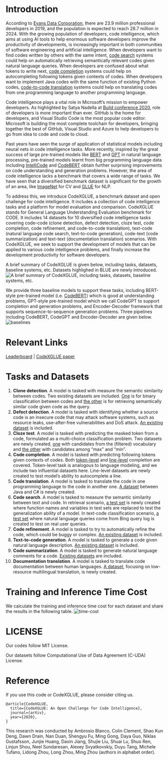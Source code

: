 # Introduction

According to [Evans Data Corporation](https://evansdata.com/press/viewRelease.php?pressID=278), there are 23.9 million professional developers in 2019, and the population is expected to reach 28.7 million in 2024. With the growing population of developers, code intelligence, which aims at using AI tools to help enormous software developers improve the productivity of developments, is increasingly important in both communities of software engineering and artificial intelligence. When developers want to find codes written by others with the same intent, [code search](https://arxiv.org/abs/1909.09436) systems could help on automatically retrieving semantically relevant codes given natural language queries. When developers are confused about what tokens to write next, [code completion](https://arxiv.org/abs/1912.00742) systems could help on autocompleting following tokens given contexts of codes. When developers want to implement Java codes with the same function of existing Python codes, [code-to-code translation](https://arxiv.org/abs/2006.03511) systems could help on translating codes from one programming language to another programming language. 

Code intelligence plays a vital role in Microsoft’s mission to empower developers. As highlighted by Satya Nadella at [Build conference 2020](https://mybuild.microsoft.com/sessions/23912de2-1531-4684-b85a-d57ac30af09e), role of developers is more important than ever. GitHub is the home for developers, and Visual Studio Code is the most popular code editor. Microsoft is building the most complete toolchain for developers, bringing together the best of GitHub, Visual Studio and Azure to help developers to go from idea to code and code to cloud. 

Past years have seen the surge of application of statistical models including neural nets in code intelligence tasks. More recently, inspired by the great success of large pre-trained models like [BERT](https://arxiv.org/abs/1810.04805) and [GPT](https://arxiv.org/abs/1908.09203) in natural language processing, pre-trained models learnt from big programming language data including [IntelliCode](https://arxiv.org/pdf/2005.08025.pdf) and [CodeBERT](https://arxiv.org/pdf/2002.08155.pdf) obtain further surprising improvements on code understanding and generation problems. However, the area of code intelligence lacks a benchmark that covers a wide range of tasks. We have seen that a diversified benchmark dataset is significant for the growth of an area, like [ImageNet](http://image-net.org/) for CV and [GLUE](https://gluebenchmark.com/) for NLP. 

To address this, we introduce CodeXGLUE, a benchmark dataset and open challenge for code intelligence. It includes a collection of code intelligence tasks and a platform for model evaluation and comparison. CodeXGLUE stands for General Language Understanding Evaluation benchmark for CODE. It includes 14 datasets for 10 diversified code intelligence tasks covering code-code (clone detection, defect detection, cloze test, code completion, code refinement, and code-to-code translation), text-code (natural language code search, text-to-code generation), code-text (code summarization) and text-text (documentation translation) scenarios. With CodeXGLUE, we seek to support the development of models that can be applied to various code intelligence problems, and finally increase the development productivity for software developers.  

A brief summary of CodeXGLUE is given below, including tasks, datasets, baseline systems, etc. Datasets highlighed in BLUE are newly introduced. 
![A brief summary of CodeXGLUE, including tasks, datasets, baseline systems, etc.](https://github.com/microsoft/CodeXGLUE/blob/main/tasks.jpg)

We provide three baseline models to support these tasks, including BERT-style pre-trained model (i.e. [CodeBERT](https://github.com/microsoft/CodeBERT)) which is good at understanding problems, GPT-style pre-trained model which we call CodeGPT to support completion and generation problems, and Encoder-Decoder framework that supports sequence-to-sequence generation problems. 
Three pipelines including CodeBERT, CodeGPT and Encoder-Decoder are given below.
![baselines](https://github.com/microsoft/CodeXGLUE/blob/main/baselines.jpg)

# Relevant Links
[Leaderboard](https://microsoft.github.io/CodeXGLUE/) | [CodeXGLUE paper](arxivpaper-to-be-added)

# Tasks and Datasets

1.	**Clone detection**. A model is tasked with measure the semantic similarity between codes. Two existing datasets are included. [One](https://github.com/microsoft/CodeXGLUE/tree/main/Code-Code/Clone-detection-BigCloneBench) is for binary classification between codes and [the other](https://github.com/microsoft/CodeXGLUE/tree/main/Code-Code/Clone-detection-POJ-104) is for retrieving semantically similar code given code as the query. 
2.	**Defect detection**. A model is tasked with identifying whether a source code is an insecure code that may attack software systems, such as resource leaks, use-after-free vulnerabilities and DoS attack. [An existing dataset](https://github.com/microsoft/CodeXGLUE/tree/main/Code-Code/Defect-detection) is included.
3.	**Cloze test**. A model is tasked with predicting the masked token from a code, formulated as a multi-choice classification problem. Two datasets are newly created, [one](https://github.com/microsoft/CodeXGLUE/tree/main/Code-Code/ClozeTest-all) with candidates from the (filtered) vocabulary and [the other](https://github.com/microsoft/CodeXGLUE/tree/main/Code-Code/ClozeTest-maxmin) with candidates among “max” and “min”. 
4.	**Code completion**. A model is tasked with predicting following tokens given contexts of codes. Both [token-level](https://github.com/microsoft/CodeXGLUE/tree/main/Code-Code/CodeCompletion-token) and [line-level](https://github.com/microsoft/CodeXGLUE/tree/main/Code-Code/CodeCompletion-line) completion are covered. Token-level task is analogous to language modeling, and we include two influential datasets here. Line-level datasets are newly created to test model’s ability to autocomplete a line. 
5.	**Code translation**.  A model is tasked to translate the code in one programming language to the code in another one. [A dataset](https://github.com/microsoft/CodeXGLUE/tree/main/Code-Code/code-to-code-trans) between Java and C# is newly created.
6.	**Code search**. A model is tasked to measure the semantic similarity between text and code. In retrieval scenario, [a test set](https://github.com/microsoft/CodeXGLUE/tree/main/Text-Code/NL-code-search-Adv) is newly created where function names and variables in test sets are replaced to test the generalization ability of a model. In text-code classification scenario, [a test set](https://github.com/microsoft/CodeXGLUE/tree/main/Text-Code/NL-code-search-WebQuery) where natural language queries come from Bing query log is created to test on real user queries.
7.	**Code refinement**. A model is tasked to try to automatically refine the code, which could be buggy or complex. [An existing dataset](https://github.com/microsoft/CodeXGLUE/tree/main/Code-Code/code-refinement) is included.
8.	**Text-to-code generation**. A model is tasked to generate a code given natural language description. [An existing dataset](https://github.com/microsoft/CodeXGLUE/tree/main/Text-Code/text-to-code) is included.
9.	**Code summarization**. A model is tasked to generate natural language comments for a code. [Existing datasets](https://github.com/microsoft/CodeXGLUE/tree/main/Code-Text/code-to-text) are included.  
10.	**Documentation translation**. A model is tasked to translate code documentation between human languages. [A dataset](https://github.com/microsoft/CodeXGLUE/tree/main/Text-Text/text-to-text), focusing on low-resource multilingual translation, is newly created.

# Training and Inference Time Cost
We calculate the training and inference time cost for each dataset and share the results in the following table.
![time-cost](https://github.com/microsoft/CodeXGLUE/blob/main/time-cost.jpg)
# LICENSE
Our codes follow MIT License.

Our datasets follow Computational Use of Data Agreement (C-UDA) License.

# Reference
If you use this code or CodeXGLUE, please consider citing us.
<pre><code>@article{CodeXGLUE,
  title={CodeXGLUE: An Open Challenge for Code Intelligence},
  journal={arXiv},
  year={2020},
}</code></pre>

This research was conducted by Ambrosio Blanco, Colin Clement, Shao Kun Deng, Dawn Drain, Nan Duan, Shengyu Fu, Ming Gong, Daya Guo, Niklas Gustafsson, Junjie Huang, Daxin Jiang,  Shujie Liu, Shuai Lu, Shuo Ren, Linjun Shou, Neel Sundaresan, Alexey Svyatkovskiy, Duyu Tang, Michele Tufano, Lidong Zhou, Long Zhou, Ming Zhou (authors in alphabet order). 
